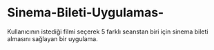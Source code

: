 # Sinema-Bileti-Uygulamas-
Kullanıcının istediği filmi seçerek 5 farklı seanstan biri için sinema bileti almasını sağlayan bir uygulama.
